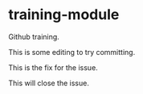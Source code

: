 # training-module
Github training.

This is some editing to try committing.

This is the fix for the issue.

This will close the issue.
